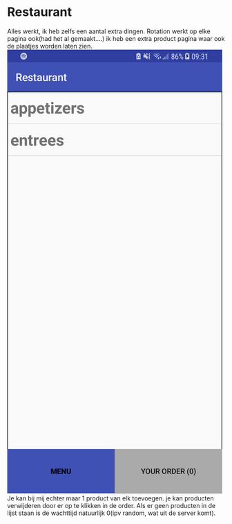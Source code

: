 # Restaurant

Alles werkt, ik heb zelfs een aantal extra dingen. Rotation werkt op elke pagina ook(had het al gemaakt....)
ik heb een extra product pagina waar ook de plaatjes worden laten zien. 
![alt text](https://github.com/JoepStraatman/Restaurant/blob/master/doc/Screenshot_20171117-093135.png?raw=true)
Je kan bij mij echter maar 1 product van elk toevoegen.
je kan producten verwijderen door er op te klikken in de order.
Als er geen producten in de lijst staan is de wachttijd natuurlijk 0(ipv random, wat uit de server komt).
